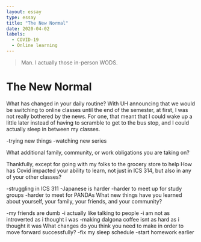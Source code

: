 ```yaml
---
layout: essay
type: essay
title: "The New Normal"
date: 2020-04-02
labels:
  - COVID-19
  - Online learning
---
```


> Man. I actually those in-person WODS.

# The New Normal
What has changed in your daily routine?
With UH announcing that we would be switching to online classes until the end of the semester, at first, 
I was not really bothered by the news. For one, that meant that I could wake up a little later instead of having to scramble 
to get to the bus stop, and I could actually sleep in between my classes. 

-trying new things
-watching new series

What additional family, community, or work obligations you are taking on?

Thankfully,  except for going with my folks to the grocery store to help 
How has Covid impacted your ability to learn, not just in ICS 314, but also in any of your other classes?

-struggling in ICS 311
-Japanese is harder
-harder to meet up for study groups
-harder to meet for PANDAs
What new things have you learned about yourself, your family, your friends, and your community?

-my friends are dumb
-i actually like talking to people
-i am not as introverted as i thought i was
-making dalgona coffee isnt as hard as i thought it was
What changes do you think you need to make in order to move forward successfully?
-fix my sleep schedule
-start homework earlier

